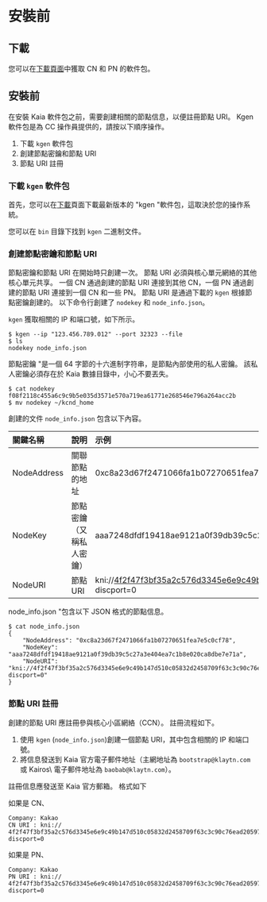 # 安裝前

## 下載<a id="download"></a>

您可以在[下載頁面](../../downloads/downloads.md)中獲取 CN 和 PN 的軟件包。

## 安裝前<a id="before-you-install"></a>

在安裝 Kaia 軟件包之前，需要創建相關的節點信息，以便註冊節點 URI。 Kgen 軟件包是為 CC 操作員提供的，請按以下順序操作。

1. 下載 `kgen` 軟件包
2. 創建節點密鑰和節點 URI
3. 節點 URI 註冊

### 下載 `kgen` 軟件包<a id="download-kgen-package"></a>

首先，您可以在[下載](../../downloads/downloads.md)頁面下載最新版本的 "kgen "軟件包，這取決於您的操作系統。

您可以在 `bin` 目錄下找到 `kgen` 二進制文件。

### 創建節點密鑰和節點 URI<a id="node-key-node-uri-creation"></a>

節點密鑰和節點 URI 在開始時只創建一次。 節點 URI 必須與核心單元網絡的其他核心單元共享。 一個 CN 通過創建的節點 URI 連接到其他 CN，一個 PN 通過創建的節點 URI 連接到一個 CN 和一些 PN。 節點 URI 是通過下載的 `kgen` 根據節點密鑰創建的。 以下命令行創建了 `nodekey` 和 `node_info.json`。

`kgen` 獲取相關的 IP 和端口號，如下所示。

```text
$ kgen --ip "123.456.789.012" --port 32323 --file
$ ls
nodekey node_info.json
```

節點密鑰 "是一個 64 字節的十六進制字符串，是節點內部使用的私人密鑰。 該私人密鑰必須存在於 Kaia 數據目錄中，小心不要丟失。

```text
$ cat nodekey
f08f2118c455a6c9c9b5e035d3571e570a719ea61771e268546e796a264acc2b
$ mv nodekey ~/kcnd_home
```

創建的文件 `node_info.json` 包含以下內容。

| 關鍵名稱        | 說明           | 示例                                                                                                                                                                                                                                                                   |
| :---------- | :----------- | :------------------------------------------------------------------------------------------------------------------------------------------------------------------------------------------------------------------------------------------------------------------- |
| NodeAddress | 關聯節點的地址      | 0xc8a23d67f2471066fa1b07270651fea7e5c0cf78                                                                                                                                                                                                                           |
| NodeKey     | 節點密鑰（又稱私人密鑰） | aaa7248dfdf19418ae9121a0f39db39c5c27a3e404ea7c1b8e020ca8dbe7e71a                                                                                                                                                                                                     |
| NodeURI     | 節點 URI       | kni://4f2f47f3bf35a2c576d3345e6e9c49b147d510c05832d2458709f63c3c90c76ead205975d944ed65e77dd4c6f63ebe1ef21d60da95952bc1e200e7487f4d9e1b@123.456.789.012:32323?discport=0 |

node_info.json "包含以下 JSON 格式的節點信息。

```text
$ cat node_info.json
{
    "NodeAddress": "0xc8a23d67f2471066fa1b07270651fea7e5c0cf78",
    "NodeKey": "aaa7248dfdf19418ae9121a0f39db39c5c27a3e404ea7c1b8e020ca8dbe7e71a",
    "NodeURI": "kni://4f2f47f3bf35a2c576d3345e6e9c49b147d510c05832d2458709f63c3c90c76ead205975d944ed65e77dd4c6f63ebe1ef21d60da95952bc1e200e7487f4d9e1b@123.456.789.012:32323?discport=0"
}
```

### 節點 URI 註冊<a id="node-uri-enrollment"></a>

創建的節點 URI 應註冊參與核心小區網絡（CCN）。 註冊流程如下。

1. 使用 `kgen` \(`node_info.json`\)創建一個節點 URI，其中包含相關的 IP 和端口號。
2. 將信息發送到 Kaia 官方電子郵件地址（主網地址為 `bootstrap@klaytn.com` 或 Kairos\ 電子郵件地址為 `baobab@klaytn.com`）。

註冊信息應發送至 Kaia 官方郵箱。 格式如下

如果是 CN、

```text
Company: Kakao
CN URI : kni://
4f2f47f3bf35a2c576d3345e6e9c49b147d510c05832d2458709f63c3c90c76ead205975d944ed65e77dd4c6f63ebe1ef21d60da95952bc1e200e7487f4d9e1b@123.456.789.012:32323?discport=0
```

如果是 PN、

```text
Company: Kakao
PN URI : kni://
4f2f47f3bf35a2c576d3345e6e9c49b147d510c05832d2458709f63c3c90c76ead205975d944ed65e77dd4c6f63ebe1ef21d60da95952bc1e200e7487f4d9e1b@123.456.789.012:32323?discport=0
```
